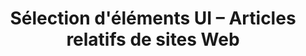 ---
layout: inspirer-ui-sites-web_index
title: Sélection d'éléments UI &ndash; Articles relatifs de sites Web
tags: ui-sites-web-articles-relatifs
permalink: /inspiration/ui-design/sites-web/articles-relatifs/
intro: Adding sketching to the design process is.
text-twtr: En train d'explorer la sélection d'éléments UI Articles relatifs de sites Web by @MagDuWebdesign
current_nav: all
---